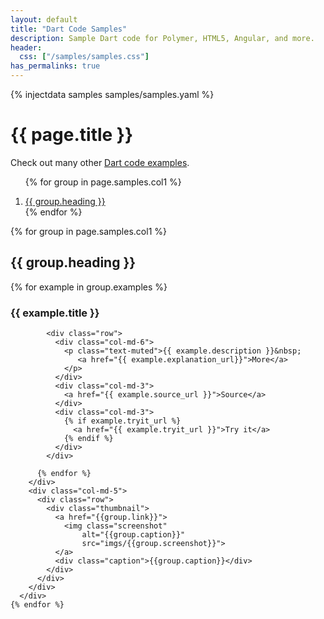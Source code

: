 ```yaml
---
layout: default
title: "Dart Code Samples"
description: Sample Dart code for Polymer, HTML5, Angular, and more.
header:
  css: ["/samples/samples.css"]
has_permalinks: true
---
```


{% injectdata samples samples/samples.yaml %}

# {{ page.title }}

Check out many other [Dart code examples](/dart-by-example/).

<div class="row">
<div class="col-md-3">
  <ol class="toc nav bs-sidenav" id="markdown-toc" role="complementary">

  {% for group in page.samples.col1 %}
    <li><a href="#{{group.anchor}}">{{ group.heading }}</a></li>
  {% endfor %}
  </ol>
</div>

<div class="col-md-9" >
  <div class="row">
    {% for group in page.samples.col1 %}
      <div class="row">
        <h2 class="has-permalinks" id="{{group.anchor}}">{{ group.heading }}</h2>
      </div>
      <div class="row">
        <div class="col-md-7 group">
          {% for example in group.examples %}
            <div class="row">
              <h3 class="title">{{ example.title }}</h3>
            </div>

            <div class="row">
              <div class="col-md-6">
                <p class="text-muted">{{ example.description }}&nbsp;
                   <a href="{{ example.explanation_url}}">More</a>
                </p>
              </div>
              <div class="col-md-3">
                <a href="{{ example.source_url }}">Source</a>
              </div>
              <div class="col-md-3">
                {% if example.tryit_url %}
                  <a href="{{ example.tryit_url }}">Try it</a>
                {% endif %}
              </div>
            </div>

          {% endfor %}
        </div>
        <div class="col-md-5">
          <div class="row">
            <div class="thumbnail">
              <a href="{{group.link}}">
                <img class="screenshot"
                    alt="{{group.caption}}"
                    src="imgs/{{group.screenshot}}">
              </a>
              <div class="caption">{{group.caption}}</div>
            </div>
          </div>
        </div>
      </div>
    {% endfor %}
  </div>
</div>
